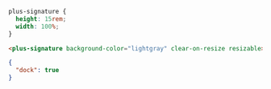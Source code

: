 ```css [style]
plus-signature {
  height: 15rem;
  width: 100%;
}
```

```html [template]
<plus-signature background-color="lightgray" clear-on-resize resizable></plus-signature>
```

```json [settings]
{
  "dock": true
}
```
